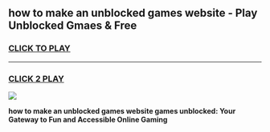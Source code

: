 
## how to make an unblocked games website - Play Unblocked Gmaes & Free
<h3>
<a href="https://news.freeplayer.one?title=how_to_make_an_unblocked_games_website&ref=16F">CLICK TO PLAY</a></h3>
<hr>

<h3>
<a href="https://news.freeplayer.one?title=how_to_make_an_unblocked_games_website&ref=16F">CLICK 2 PLAY</a>
  
</h3>

<a href="https://news.freeplayer.one?title=how_to_make_an_unblocked_games_website&ref=16F/"><img src="https://clearcache.store/games.png"></a>


**how to make an unblocked games website games unblocked: Your Gateway to Fun and Accessible Online Gaming**
